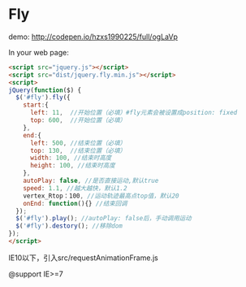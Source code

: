 # Fly
demo: http://codepen.io/hzxs1990225/full/ogLaVp

In your web page:

```html
<script src="jquery.js"></script>
<script src="dist/jquery.fly.min.js"></script>
<script>
jQuery(function($) {
  $('#fly').fly({
    start:{
      left: 11,  //开始位置（必填）#fly元素会被设置成position: fixed
      top: 600,  //开始位置（必填）
    },
    end:{
      left: 500, //结束位置（必填）
      top: 130,  //结束位置（必填）
      width: 100, //结束时高度
      height: 100, //结束时高度
    },
    autoPlay: false, //是否直接运动,默认true
    speed: 1.1, //越大越快，默认1.2
    vertex_Rtop：100, //运动轨迹最高点top值，默认20
    onEnd: function(){} //结束回调
  });
  $('#fly').play(); //autoPlay: false后，手动调用运动
  $('#fly').destory(); //移除dom
});
</script>
```
IE10以下，引入src/requestAnimationFrame.js

@support IE>=7




